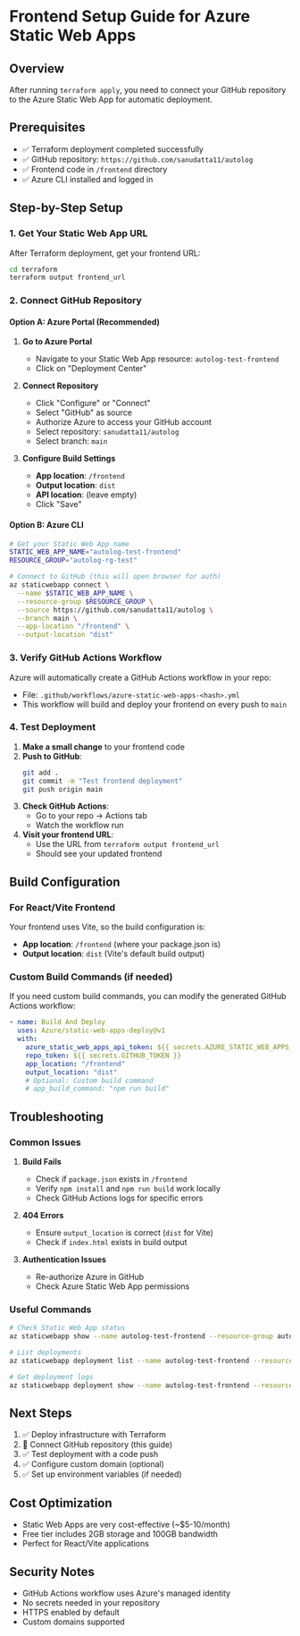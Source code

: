 # Frontend Setup Guide for Azure Static Web Apps

## Overview
After running `terraform apply`, you need to connect your GitHub repository to the Azure Static Web App for automatic deployment.

## Prerequisites
- ✅ Terraform deployment completed successfully
- ✅ GitHub repository: `https://github.com/sanudatta11/autolog`
- ✅ Frontend code in `/frontend` directory
- ✅ Azure CLI installed and logged in

## Step-by-Step Setup

### 1. Get Your Static Web App URL
After Terraform deployment, get your frontend URL:
```bash
cd terraform
terraform output frontend_url
```

### 2. Connect GitHub Repository

#### Option A: Azure Portal (Recommended)
1. **Go to Azure Portal**
   - Navigate to your Static Web App resource: `autolog-test-frontend`
   - Click on "Deployment Center"

2. **Connect Repository**
   - Click "Configure" or "Connect"
   - Select "GitHub" as source
   - Authorize Azure to access your GitHub account
   - Select repository: `sanudatta11/autolog`
   - Select branch: `main`

3. **Configure Build Settings**
   - **App location**: `/frontend`
   - **Output location**: `dist`
   - **API location**: (leave empty)
   - Click "Save"

#### Option B: Azure CLI
```bash
# Get your Static Web App name
STATIC_WEB_APP_NAME="autolog-test-frontend"
RESOURCE_GROUP="autolog-rg-test"

# Connect to GitHub (this will open browser for auth)
az staticwebapp connect \
  --name $STATIC_WEB_APP_NAME \
  --resource-group $RESOURCE_GROUP \
  --source https://github.com/sanudatta11/autolog \
  --branch main \
  --app-location "/frontend" \
  --output-location "dist"
```

### 3. Verify GitHub Actions Workflow
Azure will automatically create a GitHub Actions workflow in your repo:
- File: `.github/workflows/azure-static-web-apps-<hash>.yml`
- This workflow will build and deploy your frontend on every push to `main`

### 4. Test Deployment
1. **Make a small change** to your frontend code
2. **Push to GitHub**:
   ```bash
   git add .
   git commit -m "Test frontend deployment"
   git push origin main
   ```
3. **Check GitHub Actions**:
   - Go to your repo → Actions tab
   - Watch the workflow run
4. **Visit your frontend URL**:
   - Use the URL from `terraform output frontend_url`
   - Should see your updated frontend

## Build Configuration

### For React/Vite Frontend
Your frontend uses Vite, so the build configuration is:
- **App location**: `/frontend` (where your package.json is)
- **Output location**: `dist` (Vite's default build output)

### Custom Build Commands (if needed)
If you need custom build commands, you can modify the generated GitHub Actions workflow:
```yaml
- name: Build And Deploy
  uses: Azure/static-web-apps-deploy@v1
  with:
    azure_static_web_apps_api_token: ${{ secrets.AZURE_STATIC_WEB_APPS_API_TOKEN }}
    repo_token: ${{ secrets.GITHUB_TOKEN }}
    app_location: "/frontend"
    output_location: "dist"
    # Optional: Custom build command
    # app_build_command: "npm run build"
```

## Troubleshooting

### Common Issues

1. **Build Fails**
   - Check if `package.json` exists in `/frontend`
   - Verify `npm install` and `npm run build` work locally
   - Check GitHub Actions logs for specific errors

2. **404 Errors**
   - Ensure `output_location` is correct (`dist` for Vite)
   - Check if `index.html` exists in build output

3. **Authentication Issues**
   - Re-authorize Azure in GitHub
   - Check Azure Static Web App permissions

### Useful Commands
```bash
# Check Static Web App status
az staticwebapp show --name autolog-test-frontend --resource-group autolog-rg-test

# List deployments
az staticwebapp deployment list --name autolog-test-frontend --resource-group autolog-rg-test

# Get deployment logs
az staticwebapp deployment show --name autolog-test-frontend --resource-group autolog-rg-test --deployment-id <deployment-id>
```

## Next Steps
1. ✅ Deploy infrastructure with Terraform
2. 🔄 Connect GitHub repository (this guide)
3. ✅ Test deployment with a code push
4. ✅ Configure custom domain (optional)
5. ✅ Set up environment variables (if needed)

## Cost Optimization
- Static Web Apps are very cost-effective (~$5-10/month)
- Free tier includes 2GB storage and 100GB bandwidth
- Perfect for React/Vite applications

## Security Notes
- GitHub Actions workflow uses Azure's managed identity
- No secrets needed in your repository
- HTTPS enabled by default
- Custom domains supported 